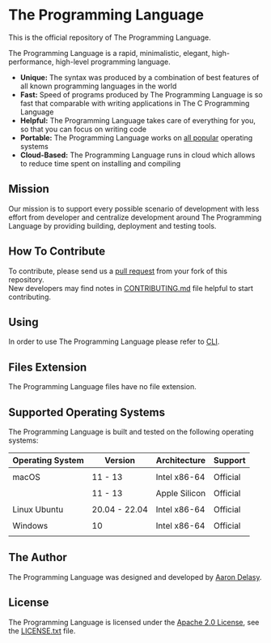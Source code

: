 # The Programming Language
This is the official repository of The Programming Language.

The Programming Language is a rapid, minimalistic, elegant, high-performance,
high-level programming language.
- **Unique:** The syntax was produced by a combination of best features of all
  known programming languages in the world
- **Fast:** Speed of programs produced by The Programming Language is so fast
  that comparable with writing applications in The C Programming Language
- **Helpful:** The Programming Language takes care of everything for you, so
  that you can focus on writing code
- **Portable:** The Programming Language works on
  [all popular](#supported-operating-systems) operating systems
- **Cloud-Based:** The Programming Language runs in cloud which allows to
  reduce time spent on installing and compiling

## Mission
Our mission is to support every possible scenario of development with less
effort from developer and centralize development around The Programming
Language by providing building, deployment and testing tools.

## How To Contribute
To contribute, please send us a [pull
request](https://github.com/thelang-io/the/compare) from your fork of this
repository. \
New developers may find notes in [CONTRIBUTING.md](CONTRIBUTING.md) file
helpful to start contributing.

## Using
In order to use The Programming Language please refer to
[CLI](https://github.com/thelang-io/cli).

## Files Extension
The Programming Language files have no file extension.

## Supported Operating Systems
The Programming Language is built and tested on the following operating
systems:

| Operating System | Version       | Architecture  | Support  |
|:-----------------|---------------|---------------|----------|
|                  |               |               |          |
| macOS            | 11 - 13       | Intel x86-64  | Official |
|                  |               |               |          |
|                  | 11 - 13       | Apple Silicon | Official |
|                  |               |               |          |
| Linux Ubuntu     | 20.04 - 22.04 | Intel x86-64  | Official |
|                  |               |               |          |
| Windows          | 10            | Intel x86-64  | Official |
|                  |               |               |          |

## The Author
The Programming Language was designed and developed by
[Aaron Delasy](https://github.com/delasy).

## License
The Programming Language is licensed under the
[Apache 2.0 License][apache2-license], see the [LICENSE.txt](LICENSE.txt) file.

[apache2-license]: http://opensource.org/licenses/Apache-2.0
